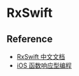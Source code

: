 # RxSwift

## Reference

- [RxSwift 中文文档](https://github.com/beeth0ven/RxSwift-Chinese-Documentation)
- [iOS 函数响应型编程](https://github.com/KevinHM/FunctionalReactiveProgrammingOniOS)

